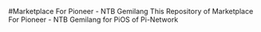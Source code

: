 #Marketplace For Pioneer - NTB Gemilang
This Repository of Marketplace For Pioneer - NTB Gemilang for PiOS of Pi-Network
